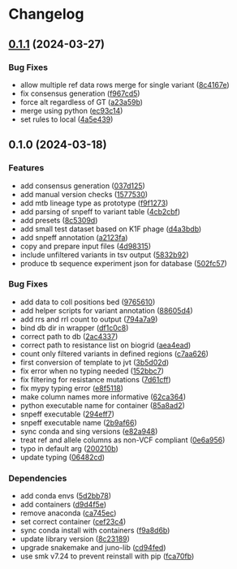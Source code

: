 # Changelog

## [0.1.1](https://github.com/RIVM-bioinformatics/juno-variant-typing/compare/v0.1.0...v0.1.1) (2024-03-27)


### Bug Fixes

* allow multiple ref data rows merge for single variant ([8c4167e](https://github.com/RIVM-bioinformatics/juno-variant-typing/commit/8c4167e364f209d2712469329077a80007bff857))
* fix consensus generation ([f967cd5](https://github.com/RIVM-bioinformatics/juno-variant-typing/commit/f967cd5d804c29400dc8fda913f911cd8117406f))
* force alt regardless of GT ([a23a59b](https://github.com/RIVM-bioinformatics/juno-variant-typing/commit/a23a59b41f9ef75f8ca51a53c5ab77b69aa38b01))
* merge using python ([ec93c14](https://github.com/RIVM-bioinformatics/juno-variant-typing/commit/ec93c140ccf23de818dba6a2202c97a67ce5f336))
* set rules to local ([4a5e439](https://github.com/RIVM-bioinformatics/juno-variant-typing/commit/4a5e439f7203342318a87f6e03184de3d11bbeb5))

## 0.1.0 (2024-03-18)


### Features

* add consensus generation ([037d125](https://github.com/RIVM-bioinformatics/juno-variant-typing/commit/037d12503b4f30dab8380323827eeb5d1533e3ed))
* add manual version checks ([1577530](https://github.com/RIVM-bioinformatics/juno-variant-typing/commit/15775308830f71f4cfd40979541669869dd9bff3))
* add mtb lineage type as prototype ([f9f1273](https://github.com/RIVM-bioinformatics/juno-variant-typing/commit/f9f12734c88fafe961f479b4c53a36ac1eb204ea))
* add parsing of snpeff to variant table ([4cb2cbf](https://github.com/RIVM-bioinformatics/juno-variant-typing/commit/4cb2cbfad34f9922ecc4de9adf8056421799f572))
* add presets ([8c5309d](https://github.com/RIVM-bioinformatics/juno-variant-typing/commit/8c5309da7cb8c3d3a8a88c0e68d07f242be35c50))
* add small test dataset based on K1F phage ([d4a3bdb](https://github.com/RIVM-bioinformatics/juno-variant-typing/commit/d4a3bdbd0e468c0fa3a8eb1b6ca392a177d72ad0))
* add snpeff annotation ([a2123fa](https://github.com/RIVM-bioinformatics/juno-variant-typing/commit/a2123fa2e960bd36d95666d6249d0f53d732929f))
* copy and prepare input files ([4d98315](https://github.com/RIVM-bioinformatics/juno-variant-typing/commit/4d9831570368b1ccf1a5f5fa8d346c232bf9124f))
* include unfiltered variants in tsv output ([5832b92](https://github.com/RIVM-bioinformatics/juno-variant-typing/commit/5832b924543482ebce00e3e3b0625a89c287eb71))
* produce tb sequence experiment json for database ([502fc57](https://github.com/RIVM-bioinformatics/juno-variant-typing/commit/502fc57f6121795116ef8f281b99c5417f7b83cf))


### Bug Fixes

* add data to coll positions bed ([9765610](https://github.com/RIVM-bioinformatics/juno-variant-typing/commit/97656103e6ad09afa90dbb9ee719fa49e7fc4e04))
* add helper scripts for variant annotation ([88605d4](https://github.com/RIVM-bioinformatics/juno-variant-typing/commit/88605d42a80b9493ee52d474ded2083cf1425e93))
* add rrs and rrl count to output ([794a7a9](https://github.com/RIVM-bioinformatics/juno-variant-typing/commit/794a7a9ef25969e88a058e158f4053b71f1655df))
* bind db dir in wrapper ([df1c0c8](https://github.com/RIVM-bioinformatics/juno-variant-typing/commit/df1c0c81f790fdbb3487c2587e009e03105e8568))
* correct path to db ([2ac4337](https://github.com/RIVM-bioinformatics/juno-variant-typing/commit/2ac433798cfb19d2835273684dd3977c0d8e4e7c))
* correct path to resistance list on biogrid ([aea4ead](https://github.com/RIVM-bioinformatics/juno-variant-typing/commit/aea4ead9e82567857bc69ea1277f69b971e0dbfd))
* count only filtered variants in defined regions ([c7aa626](https://github.com/RIVM-bioinformatics/juno-variant-typing/commit/c7aa6268f316fd510bea8255e0c154f24857dba8))
* first conversion of template to jvt ([3b5d02d](https://github.com/RIVM-bioinformatics/juno-variant-typing/commit/3b5d02d91185aa4c84d7abb7999925c607ed6e60))
* fix error when no typing needed ([152bbc7](https://github.com/RIVM-bioinformatics/juno-variant-typing/commit/152bbc7bcce3d00c110195fa02e9711f6bd547d3))
* fix filtering for resistance mutations ([7d61cff](https://github.com/RIVM-bioinformatics/juno-variant-typing/commit/7d61cff7f6be8fa63ea90b23c89e3d9a9769f82c))
* fix mypy typing error ([e8f5118](https://github.com/RIVM-bioinformatics/juno-variant-typing/commit/e8f511838836cc7de2a2c94f5087c690fdaf9fe7))
* make column names more informative ([62ca364](https://github.com/RIVM-bioinformatics/juno-variant-typing/commit/62ca3640b750343865847b730dcac936befe6ef4))
* python executable name for container ([85a8ad2](https://github.com/RIVM-bioinformatics/juno-variant-typing/commit/85a8ad204d9f1fa3681387bd98653b947a6fd4cb))
* snpeff executable ([294eff7](https://github.com/RIVM-bioinformatics/juno-variant-typing/commit/294eff7eb9fe96dda18cf6188467b36741d39090))
* snpeff executable name ([2b9af66](https://github.com/RIVM-bioinformatics/juno-variant-typing/commit/2b9af669d2b71b5c0ad22d20c624890de35a4b66))
* sync conda and sing versions ([e82a948](https://github.com/RIVM-bioinformatics/juno-variant-typing/commit/e82a9487efa770d4dc5192178cc85f6a9be9020c))
* treat ref and allele columns as non-VCF compliant ([0e6a956](https://github.com/RIVM-bioinformatics/juno-variant-typing/commit/0e6a956b45db013b1cf954dd7e6ca706bff5f7ba))
* typo in default arg ([200210b](https://github.com/RIVM-bioinformatics/juno-variant-typing/commit/200210b03b02f25f40f2e5ed1415795879060b58))
* update typing ([06482cd](https://github.com/RIVM-bioinformatics/juno-variant-typing/commit/06482cd61df329cdb105f7617addb61f1e105020))


### Dependencies

* add conda envs ([5d2bb78](https://github.com/RIVM-bioinformatics/juno-variant-typing/commit/5d2bb78e8113b5f33a7eb748db9e8e350403b475))
* add containers ([d9d4f5e](https://github.com/RIVM-bioinformatics/juno-variant-typing/commit/d9d4f5e53ef38ef3214bc0e820e48db19f0a3a41))
* remove anaconda ([ca745ec](https://github.com/RIVM-bioinformatics/juno-variant-typing/commit/ca745eccc49d2c67b02af02bff411cfef989a5fc))
* set correct container ([cef23c4](https://github.com/RIVM-bioinformatics/juno-variant-typing/commit/cef23c413871466bee26ea0b1306022dc82783ad))
* sync conda install with containers ([f9a8d6b](https://github.com/RIVM-bioinformatics/juno-variant-typing/commit/f9a8d6b795ff8d1dab7e0ed14a6e64e0bf93a3a0))
* update library version ([8c23189](https://github.com/RIVM-bioinformatics/juno-variant-typing/commit/8c2318985437c5ef7ffd2b2de4f170f43ca9b6a2))
* upgrade snakemake and juno-lib ([cd94fed](https://github.com/RIVM-bioinformatics/juno-variant-typing/commit/cd94fed336197172a6555998d8ad41c237dc6168))
* use smk v7.24 to prevent reinstall with pip ([fca70fb](https://github.com/RIVM-bioinformatics/juno-variant-typing/commit/fca70fb59ed7be760cd098ebaefae71463bb18f9))
